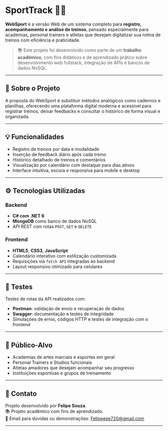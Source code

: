 # SportTrack 🥋📅

**WebSport** é a versão Web de um sistema completo para **registro, acompanhamento e análise de treinos**, pensado especialmente para academias, personal trainers e atletas que desejam digitalizar sua rotina de treinos com eficiência e praticidade.

> 📚 Este projeto foi desenvolvido como parte de um **trabalho acadêmico**, com fins didáticos e de aprendizado prático sobre desenvolvimento web fullstack, integração de APIs e bancos de dados NoSQL.

---

## 📌 Sobre o Projeto

A proposta do WebSport é substituir métodos analógicos como cadernos e planilhas, oferecendo uma plataforma digital moderna e acessível para registrar treinos, deixar feedbacks e consultar o histórico de forma visual e organizada.

---

## 💡 Funcionalidades

- Registro de treinos por data e modalidade
- Inserção de feedback diário após cada treino
- Histórico detalhado de treinos e comentários
- Visualização por calendário com destaque para dias ativos
- Interface intuitiva, escura e responsiva para mobile e desktop

---

## ⚙️ Tecnologias Utilizadas

### Backend
- **C# com .NET 6**
- **MongoDB** como banco de dados NoSQL
- API REST com rotas `POST`, `GET` e `DELETE`

### Frontend
- **HTML5**, **CSS3**, **JavaScript**
- Calendário interativo com estilização customizada
- Requisições via `fetch API` integradas ao backend
- Layout responsivo otimizado para celulares

---

## 🧪 Testes

Testes de rotas da API realizados com:
- **Postman**: validação de envio e recuperação de dados
- **Swagger**: documentação e testes de integridade
- Simulações de erros, códigos HTTP e testes de integração com o frontend

---

## 👥 Público-Alvo

- Academias de artes marciais e esportes em geral
- Personal Trainers e Studios funcionais
- Atletas amadores que desejam acompanhar seu progresso
- Instituições esportivas e grupos de treinamento

---

## 🤝 Contato

Projeto desenvolvido por **Felipe Souza**.  
📚 Projeto acadêmico com fins de aprendizado.  
📧 Email para dúvidas ou demonstrações: Felippeee720@gmail.com

---
